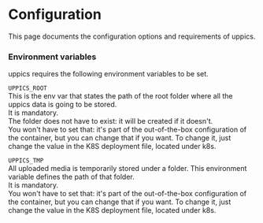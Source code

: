 # Configuration
This page documents the configuration options and requirements of uppics.

### Environment variables 
uppics requires the following environment variables to be set. 

`UPPICS_ROOT` <br>
This is the env var that states the path of the root folder where all the uppics data is going to be stored. <br>
It is mandatory. <br>
The folder does not have to exist: it will be created if it doesn't.<br>
You won't have to set that: it's part of the out-of-the-box configuration of the container, but you can change that if you want. To change it, just change the value in the K8S deployment file, located under k8s. 

`UPPICS_TMP` <br>
All uploaded media is temporarily stored under a folder. This environment variable defines the path of that folder.<br>
It is mandatory. <br>
You won't have to set that: it's part of the out-of-the-box configuration of the container, but you can change that if you want. To change it, just change the value in the K8S deployment file, located under k8s. 
